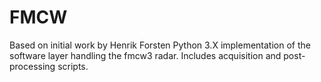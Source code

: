 # FMCW
Based on initial work by Henrik Forsten
Python 3.X implementation of the software layer handling the fmcw3 radar.
Includes acquisition and post-processing scripts.
